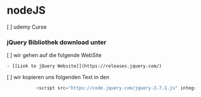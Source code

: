 # nodeJS

 [ ] udemy Curse 
 
### jQuery Bibliothek download unter
 
 [ ] wir gehen auf die folgende WebSite
    
    - [[Link to jQuery Website]](https://releases.jquery.com/)

 [ ] wir kopieren uns folgenden Text in den <head>
 
 ```js
            <script src="https://code.jquery.com/jquery-3.7.1.js" integrity="sha256-eKhayi8LEQwp4NKxN+CfCh+3qOVUtJn3QNZ0TciWLP4=" crossorigin="anonymous"></script>
 ```